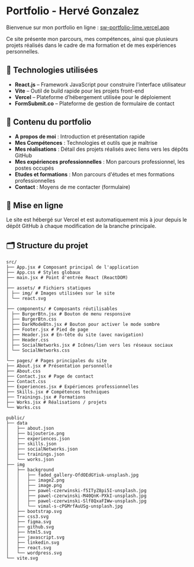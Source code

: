 # Portfolio - Hervé Gonzalez

Bienvenue sur mon portfolio en ligne : [sw-portfolio-lime.vercel.app](https://sw-portfolio-lime.vercel.app/)

Ce site présente mon parcours, mes compétences, ainsi que plusieurs projets réalisés dans le cadre de ma formation et de mes expériences personnelles.

## 🔧 Technologies utilisées

- **React.js** – Framework JavaScript pour construire l'interface utilisateur
- **Vite** – Outil de build rapide pour les projets front-end
- **Vercel** – Plateforme d’hébergement utilisée pour le déploiement
- **FormSubmit.co** – Plateforme de gestion de formulaire de contact

## 🧭 Contenu du portfolio

- **A propos de moi** : Introduction et présentation rapide
- **Mes Compétences** : Technologies et outils que je maîtrise
- **Mes réalisations** : Détail des projets réalisés avec liens vers les dépôts GitHub
- **Mes expériences professionnelles** : Mon parcours professionnel, les postes occupés
- **Etudes et formations** : Mon parcours d'études et mes formations professionnelles
- **Contact** : Moyens de me contacter (formulaire)

## 🚀 Mise en ligne

Le site est hébergé sur Vercel et est automatiquement mis à jour depuis le dépôt GitHub à chaque modification de la branche principale.

## 🗂️ Structure du projet
```plaintext
src/
├── App.jsx # Composant principal de l'application
├── App.css # Styles globaux
├── main.jsx # Point d'entrée React (ReactDOM)
│
├── assets/ # Fichiers statiques
│ ├── img/ # Images utilisées sur le site
│ └── react.svg
│
├── components/ # Composants réutilisables
│ ├── BurgerBtn.jsx # Bouton de menu responsive
│ ├── BurgerBtn.css
│ ├── DarkModeBtn.jsx # Bouton pour activer le mode sombre
│ ├── Footer.jsx # Pied de page
│ ├── Header.jsx # En-tête du site (avec navigation)
│ ├── Header.css
│ ├── SocialNetworks.jsx # Icônes/lien vers les réseaux sociaux
│ └── SocialNetworks.css
│
└── pages/ # Pages principales du site
├── About.jsx # Présentation personnelle
├── About.css
├── Contact.jsx # Page de contact
├── Contact.css
├── Experiences.jsx # Expériences professionnelles
├── Skills.jsx # Compétences techniques
├── Trainings.jsx # Formations
├── Works.jsx # Réalisations / projets
└── Works.css

public/
├── data
│   ├── about.json
│   ├── bijouterie.png
│   ├── experiences.json
│   ├── skills.json
│   ├── socialNetworks.json
│   ├── trainings.json
│   └── works.json
├── img
│   ├── background
│   │   ├── faded_gallery-OfdOEdGYiuk-unsplash.jpg
│   │   ├── image2.png
│   │   ├── image.png
│   │   ├── pawel-czerwinski-f5ITyZ8pi5I-unsplash.jpg
│   │   ├── pawel-czerwinski-M40QnK-PXkI-unsplash.jpg
│   │   ├── pawel-czerwinski-Slf8QxaFIWw-unsplash.jpg
│   │   └── vimal-s-cPGMrfAuUSg-unsplash.jpg
│   ├── bootstrap.svg
│   ├── css3.svg
│   ├── figma.svg
│   ├── github.svg
│   ├── html5.svg
│   ├── javascript.svg
│   ├── linkedin.svg
│   ├── react.svg
│   └── wordpress.svg
└── vite.svg